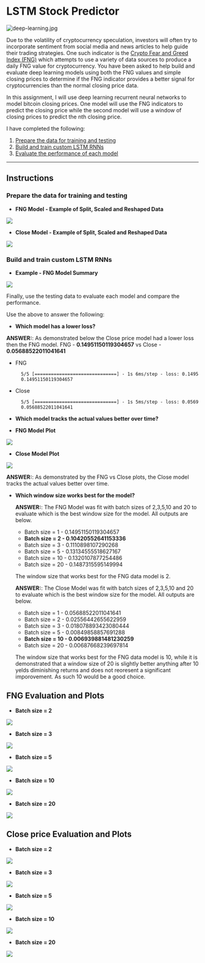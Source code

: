 # LSTM Stock Predictor

![deep-learning.jpg](Images/deep-learning.jpg)

Due to the volatility of cryptocurrency speculation, investors will often try to incorporate sentiment from social media and news articles to help guide their trading strategies. One such indicator is the [Crypto Fear and Greed Index (FNG)](https://alternative.me/crypto/fear-and-greed-index/) which attempts to use a variety of data sources to produce a daily FNG value for cryptocurrency. You have been asked to help build and evaluate deep learning models using both the FNG values and simple closing prices to determine if the FNG indicator provides a better signal for cryptocurrencies than the normal closing price data.

In this assignment, I will use deep learning recurrent neural networks to model bitcoin closing prices. One model will use the FNG indicators to predict the closing price while the second model will use a window of closing prices to predict the nth closing price.

I have completed the following:

1. [Prepare the data for training and testing](#prepare-the-data-for-training-and-testing)
2. [Build and train custom LSTM RNNs](#build-and-train-custom-lstm-rnns)
3. [Evaluate the performance of each model](#evaluate-the-performance-of-each-model)

- - -


## Instructions

### Prepare the data for training and testing

- **FNG Model  - Example of Split, Scaled and Reshaped Data**

![](https://github.com/apfreeman/Unit-14-LSTM-Stock-Predictor/blob/main/Images/Prepared_X_fng.PNG?raw=true)

- **Close Model  - Example of Split, Scaled and Reshaped Data**

![](https://github.com/apfreeman/Unit-14-LSTM-Stock-Predictor/blob/main/Images/Prepared_X_close.PNG?raw=true)


### Build and train custom LSTM RNNs

- **Example - FNG Model Summary**

![](https://github.com/apfreeman/Unit-14-LSTM-Stock-Predictor/blob/main/Images/model_sum_fng.PNG?raw=true)


Finally, use the testing data to evaluate each model and compare the performance.

Use the above to answer the following:

- **Which model has a lower loss?**

**ANSWER:**: As demonstrated below the Close price model had a lower loss then the FNG model. FNG - **0.14951150119304657** vs Close - **0.05688522011041641**

- FNG

        5/5 [==============================] - 1s 6ms/step - loss: 0.1495
        0.14951150119304657

- Close

        5/5 [==============================] - 1s 5ms/step - loss: 0.0569
        0.05688522011041641



- **Which model tracks the actual values better over time?**

- **FNG Model Plot**

![](https://github.com/apfreeman/Unit-14-LSTM-Stock-Predictor/blob/main/Images/plot_fng.PNG?raw=true)

- **Close Model Plot**

![](https://github.com/apfreeman/Unit-14-LSTM-Stock-Predictor/blob/main/Images/plot_close.PNG?raw=true)

**ANSWER:**: As demonstrated by the FNG vs Close plots, the Close model tracks the actual values better over time. 

- **Which window size works best for the model?**

    **ANSWER:**: The FNG Model was fit with batch sizes of 2,3,5,10 and 20 to evaluate which is the best window size for the model. All outputs are below.   
    - Batch size = 1  - 0.14951150119304657
    - **Batch size = 2  - 0.10420552641153336** 
    - Batch size = 3  - 0.1110898107290268 
    - Batch size = 5  - 0.13134555518627167 
    - Batch size = 10  - 0.1320107877254486
    - Batch size = 20  - 0.1487315595149994 

    The window size that works best for the FNG data model is 2.

    **ANSWER:**: The Close Model was fit with batch sizes of 2,3,5,10 and 20 to evaluate which is the best window size for the model. All outputs are below.   
    - Batch size = 1  - 0.05688522011041641
    - Batch size = 2  - 0.02556442655622959 
    - Batch size = 3  - 0.018078893423080444 
    - Batch size = 5  - 0.00849858857691288 
    - **Batch size = 10  - 0.006939881481230259**
    - Batch size = 20  - 0.00687668239697814 

    The window size that works best for the FNG data model is 10, while it is demonstrated that a window size of 20 is slightly better anything after 10 yelds diminishing returns and does not reoresent a significant imporovement. As such 10 would be a good choice.

## FNG Evaluation and Plots

- **Batch size = 2**

![](https://github.com/apfreeman/Unit-14-LSTM-Stock-Predictor/blob/main/Images/plot_fng_batchsize_2.PNG?raw=true)

- **Batch size = 3**

![](https://github.com/apfreeman/Unit-14-LSTM-Stock-Predictor/blob/main/Images/plot_fng_batchsize_3.PNG?raw=true)

- **Batch size = 5**

![](https://github.com/apfreeman/Unit-14-LSTM-Stock-Predictor/blob/main/Images/plot_fng_batchsize_5.PNG?raw=true)

- **Batch size = 10**

![](https://github.com/apfreeman/Unit-14-LSTM-Stock-Predictor/blob/main/Images/plot_fng_batchsize_10.PNG?raw=true)

- **Batch size = 20**

![](https://github.com/apfreeman/Unit-14-LSTM-Stock-Predictor/blob/main/Images/plot_fng_batchsize_20.PNG?raw=true)


## Close price Evaluation and Plots

- **Batch size = 2**

![](https://github.com/apfreeman/Unit-14-LSTM-Stock-Predictor/blob/main/Images/plot_close_batchsize_2.PNG?raw=true)

- **Batch size = 3**

![](https://github.com/apfreeman/Unit-14-LSTM-Stock-Predictor/blob/main/Images/plot_close_batchsize_3.PNG?raw=true)

- **Batch size = 5**

![](https://github.com/apfreeman/Unit-14-LSTM-Stock-Predictor/blob/main/Images/plot_close_batchsize_5.PNG?raw=true)

- **Batch size = 10**

![](https://github.com/apfreeman/Unit-14-LSTM-Stock-Predictor/blob/main/Images/plot_close_batchsize_10.PNG?raw=true)

- **Batch size = 20**

![](https://github.com/apfreeman/Unit-14-LSTM-Stock-Predictor/blob/main/Images/plot_close_batchsize_20.PNG?raw=true)
